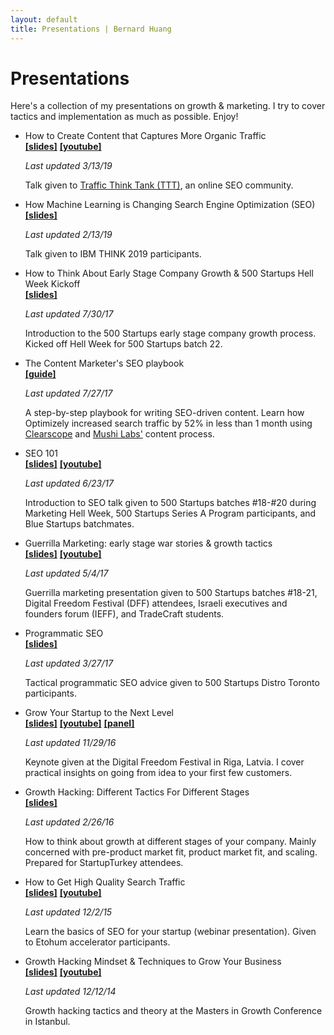 ```yaml
---
layout: default
title: Presentations | Bernard Huang
---
```

<div class="home">
  <h1> Presentations </h1>
  <p>Here's a collection of my presentations on growth & marketing. I try to cover tactics and implementation as much as possible. Enjoy!</p>
  <ul>
    <li>
      How to Create Content that Captures More Organic Traffic
      <br>
      <b><a target="_blank" href="https://www.slideshare.net/bernardjhuang/clearscope-how-to-create-content-that-captures-more-organic-traffic">[slides]</a></b>
      <b><a target="_blank" href="https://www.youtube.com/watch?v=CR3G8lG4bCs">[youtube]</a></b>
      <p class="small"><em>Last updated 3/13/19</em></p>
      <p>Talk given to <a href="https://trafficthinktank.com/">Traffic Think Tank (TTT)</a>, an online SEO community. </p>
    </li>
    <li>
      How Machine Learning is Changing Search Engine Optimization (SEO)
      <br>
      <b><a target="_blank" href="https://www.slideshare.net/bernardjhuang/how-machine-learning-is-changing-search-engine-optimization-seo">[slides]</a></b>
      <p class="small"><em>Last updated 2/13/19</em></p>
      <p>Talk given to IBM THINK 2019 participants.</p>
    </li>
    <li>
      How to Think About Early Stage Company Growth & 500 Startups Hell Week Kickoff
      <br>
      <b><a target="_blank" href="https://www.slideshare.net/bernardjhuang/how-to-think-about-early-stage-company-growth">[slides]</a></b>
      <p class="small"><em>Last updated 7/30/17</em></p>
      <p>Introduction to the 500 Startups early stage company growth process. Kicked off Hell Week for 500 Startups batch 22.</p>
    </li>
    <li>
      The Content Marketer's SEO playbook
      <br>
      <b><a target="_blank" href="https://clearbit.com/books/data-driven-marketing/b2b-seo-content-that-ranks">[guide]</a></b>
      <p class="small"><em>Last updated 7/27/17</em></p>
      <p>A step-by-step playbook for writing SEO-driven content. Learn how Optimizely increased search traffic by 52% in less than 1 month using <a href="https://www.clearscope.io/">Clearscope</a> and <a href="http://www.mushilabs.com/">Mushi Labs'</a> content process.</p>
    </li>
    <li>
      SEO 101
      <br>
      <b><a target="_blank" href="https://www.slideshare.net/bernardjhuang/seo-101-marketing-hell-week">[slides]</a></b>
      <b><a target="_blank" href="https://www.youtube.com/watch?v=lfZvZYrvMhE">[youtube]</a></b>
      <p class="small"><em>Last updated 6/23/17</em></p>
      <p>Introduction to SEO talk given to 500 Startups batches #18-#20 during Marketing Hell Week, 500 Startups Series A Program participants, and Blue Startups batchmates.</p>
    </li>
    <li>
      Guerrilla Marketing: early stage war stories & growth tactics
      <br>
      <b><a target="_blank" href="https://www.slideshare.net/bernardjhuang/guerrilla-marketing-and-many-war-stories-tactics">[slides]</a></b>
      <b><a target="_blank" href="https://www.youtube.com/watch?v=oTtBHev9cCw">[youtube]</a></b>
      <p class="small"><em>Last updated 5/4/17</em></p>
      <p>Guerrilla marketing presentation given to 500 Startups batches #18-21, Digital Freedom Festival (DFF) attendees, Israeli executives and founders forum (IEFF), and TradeCraft students.</p>
    </li>
    <li>
      Programmatic SEO
      <br>
      <b><a target="_blank" href="https://www.slideshare.net/bernardjhuang/programmatic-seo-bernard-huang-500-startups-distro-dojo">[slides]</a></b>
      <p class="small"><em>Last updated 3/27/17</em></p>
      <p>Tactical programmatic SEO advice given to 500 Startups Distro Toronto participants.</p>
    </li>
    <li>
      Grow Your Startup to the Next Level
      <br>
      <b><a target="_blank" href="https://www.slideshare.net/bernardjhuang/grow-your-startup-to-the-next-level">[slides]</a></b>
      <b><a target="_blank" href="https://www.youtube.com/watch?v=Uxgnpw54cpU">[youtube]</a></b>
      <b><a target="_blank" href="https://www.youtube.com/watch?v=ZFNeGxQ-0Tg">[panel]</a></b>
      <p class="small"><em>Last updated 11/29/16</em></p>
      <p>Keynote given at the Digital Freedom Festival in Riga, Latvia. I cover practical insights on going from idea to your first few customers.</p>
    </li>
    <li>
      Growth Hacking: Different Tactics For Different Stages
      <br>
      <b><a target="_blank" href="https://www.slideshare.net/bernardjhuang/growth-hacking-different-tactics-for-different-stages">[slides]</a></b>
      <p class="small"><em>Last updated 2/26/16</em></p>
      <p>How to think about growth at different stages of your company. Mainly concerned with pre-product market fit, product market fit, and scaling. Prepared for StartupTurkey attendees.</p>
    </li>
    <li>
      How to Get High Quality Search Traffic
      <br>
      <b><a target="_blank" href="https://www.slideshare.net/bernardjhuang/how-to-get-high-quality-search-traffic">[slides]</a></b>
      <b><a target="_blank" href="https://www.youtube.com/watch?v=AqztELOPAb4">[youtube]</a></b>
      <p class="small"><em>Last updated 12/2/15</em></p>
      <p>Learn the basics of SEO for your startup (webinar presentation). Given to Etohum accelerator participants.</p>
    </li>
    <li>
      Growth Hacking Mindset & Techniques to Grow Your Business
      <br>
      <b><a target="_blank" href="http://www.slideshare.net/bernardjhuang/the-growth-hacking-mindset-techniques-to-grow">[slides]</a></b>
      <b><a target="_blank" href="https://www.youtube.com/watch?v=AqztELOPAb4">[youtube]</a></b>
      <p class="small"><em>Last updated 12/12/14</em></p>
      <p>Growth hacking tactics and theory at the Masters in Growth Conference in Istanbul.</p>
    </li>
  </ul>
</div>
